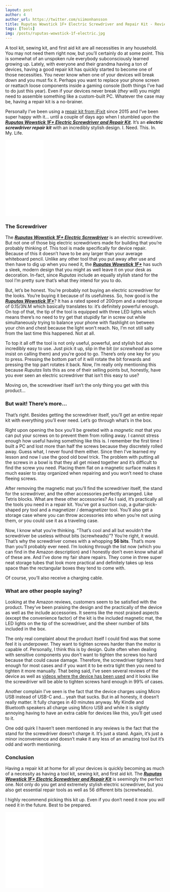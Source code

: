 ```yaml
---
layout: post
author: 4
author_url: https://twitter.com/siimonhansson
title: Ruputas Wowstick 1F+ Electric Screwdriver and Repair Kit - Review
tags: [Tools]
img: /posts/ruputas-wowstick-1f-electric.jpg
---
```


A tool kit, sewing kit, and first aid kit are all necessities in any household. You may not need them right now, but you’ll certainly do at some point. This is somewhat of an unspoken rule everybody subconsciously learned growing up. Lately, with everyone and their grandma having a ton of devices, having a good repair kit has quickly started to become one of those necessities. You never know when one of your devices will break down and you must fix it. Perhaps you want to replace your phone screen or reattach loose components inside a gaming console (both things I’ve had to do just this year). Even if your devices never break (*they will*) you might need to assemble something like a custom-built PC. Whatever the case may be, having a repair kit is a no-brainer.

Personally I’ve been using a [repair kit from iFixit](https://www.amazon.com/iFixit-Pro-Tech-Toolkit-Electronics/dp/B01GF0KV6G/ref=as_li_ss_tl?keywords=Pro%27s+kit&qid=1565873996&s=gateway&sr=8-3&linkCode=ll1&tag=reviewhuntr-20&linkId=8e0008b07dcac72597d418b46d799704&language=en_US) since 2015 and I’ve been super happy with it… until a couple of days ago when I stumbled upon the [***Ruputas Wowstick 1F+ Electric Screwdriver and Repair Kit***](https://www.amazon.com/gp/product/B07DB7ZT5P/ref=as_li_ss_tl?ie=UTF8&psc=1&linkCode=ll1&tag=reviewhuntr-20&linkId=f6de5cd21708a10262731d2024be56e3&language=en_US). It’s an ***electric screwdriver repair kit*** with an incredibly stylish design. I. Need. This. In. My. Life.

<iframe style="width:120px;height:240px;" marginwidth="0" marginheight="0" scrolling="no" frameborder="0" src="//ws-na.amazon-adsystem.com/widgets/q?ServiceVersion=20070822&OneJS=1&Operation=GetAdHtml&MarketPlace=US&source=ss&ref=as_ss_li_til&ad_type=product_link&tracking_id=reviewhuntr-20&language=en_US&marketplace=amazon&region=US&placement=B07DB7ZT5P&asins=B07DB7ZT5P&linkId=1a3c23ca2d53dcc8a133f06297d1e605&show_border=true&link_opens_in_new_window=true"></iframe>

### The Screwdriver

The [***Ruputas Wowstick 1F+ Electric Screwdriver***](https://www.amazon.com/gp/product/B07DB7ZT5P/ref=as_li_ss_tl?ie=UTF8&psc=1&linkCode=ll1&tag=reviewhuntr-20&linkId=f6de5cd21708a10262731d2024be56e3&language=en_US) is an electric screwdriver. But not one of those big electric screwdrivers made for building that you’re probably thinking of. This tool is made specifically for device repair. Because of this it doesn’t have to be any larger than your average whiteboard pencil. Unlike any other tool that you put away after use and then have to dig up when you need it, the [***Ruputas Wowstick 1F+***](https://www.amazon.com/gp/product/B07DB7ZT5P/ref=as_li_ss_tl?ie=UTF8&psc=1&linkCode=ll1&tag=reviewhuntr-20&linkId=f6de5cd21708a10262731d2024be56e3&language=en_US) has such a sleek, modern design that you might as well leave it on your desk as decoration. In-fact, since *Ruputas* include an equally stylish stand for the tool I’m pretty sure that’s what they intend for you to do.

But, let’s be honest. You’re probably not buying an electric screwdriver for the looks. You’re buying it because of its usefulness. So, how good is the [***Ruputas Wowstick 1F+***](https://www.amazon.com/gp/product/B07DB7ZT5P/ref=as_li_ss_tl?ie=UTF8&psc=1&linkCode=ll1&tag=reviewhuntr-20&linkId=f6de5cd21708a10262731d2024be56e3&language=en_US)? It has a rated speed of 200rpm and a rated torque of 0.15/3N.M which basically translates to: it’s definitely powerful enough. On top of that, the tip of the tool is equipped with three LED lights which means there’s no need to try get that stupidly far in screw out while simultaneously trying to balance your phone with flashlight on between your chin and chest because the light won’t reach. No, I’m not still salty from the last time this happened. Not at all.

To top it all off the tool is not only useful, powerful, and stylish but also incredibly easy to use. Just pick it up, slip in the bit (or *screwhead* as some insist on calling them) and you’re good to go. There’s only one key for you to press. Pressing the bottom part of it will rotate the bit forwards and pressing the top part rotates it back. Now, I’m really only mentioning this because *Ruputas* lists this as one of their selling points but, honestly, have you ever seen an electric screwdriver that isn’t this easy to use?

Moving on, the screwdriver itself isn’t the only thing you get with this product…

### But wait! There’s more…

That’s right. Besides getting the screwdriver itself, you’ll get an entire repair kit with everything you’ll ever need. Let’s go through what’s in the box.

Right upon opening the box you’ll be greeted with a *magnetic mat* that you can put your screws on to prevent them from rolling away. I cannot stress enough how useful having something like this is. I remember the first time I built a PC and lost more than half the screws because they discretely rolled away. Guess what, I never found them either. Since then I’ve learned my lesson and now I use the good old bowl trick. The problem with putting all the screws in a bowl is that they all get mixed together and it’s difficult to find the screw you need. Placing them flat on a magnetic surface makes it much easier to stay organized when repairing and you won’t need to chase fleeing screws.

After removing the magnetic mat you’ll find the screwdriver itself, the stand for the screwdriver, and the other accessories perfectly arranged. Like Tetris blocks. What are these other accessories? As I said, it’s practically all the tools you need in a repair kit. You’ve got a suction cup, a guitar-pick-shaped pry tool and a magnetizer / demagnetizer tool. You’ll also get a storage case where you can throw accessories into when you’re not using them, or you could use it as a traveling case.

Now, I know what you’re thinking. “That’s cool and all but wouldn’t the screwdriver be useless without bits (screwheads)”? You’re right, it would. That’s why the screwdriver comes with a whopping **56 bits**. That’s more than you’ll probably ever need. I’m looking through the list now (which you can find in the Amazon description) and I honestly don’t even know what all of these are. And I’ve done my fair share repairs. They come in three super neat storage tubes that look more practical and definitely takes up less space than the rectangular boxes they tend to come with.

Of course, you’ll also receive a charging cable.

### What are other people saying?

Looking at the Amazon reviews, customers seem to be satisfied with the product. They’ve been praising the design and the practically of the device as well as the include accessories. It seems like the most praised aspects (except the convenience factor) of the kit is the included magnetic mat, the LED lights on the tip of the screwdriver, and the sheer number of bits included in the box.

The only real complaint about the product itself I could find was that some feel it is underpower. They want to tighten screws harder than the motor is capable of. Personally, I think this is by design. Quite often when dealing with sensitive components you don’t want to tighten the screws too hard because that could cause damage. Therefore, the screwdriver tightens hard enough for most cases and if you want it to be extra tight then you need to tighten it more manually. That being said, I’ve seen several reviews of the device as well as [videos where the device has been used](https://www.youtube.com/watch?v=FSBFCx59fF8) and it looks like the screwdriver will be able to tighten screws hard enough in 99% of cases.

Another complain I’ve seen is the fact that the device charges using Micro USB instead of USB-C and… yeah that sucks. But in all honesty, it doesn’t really matter. It fully charges in 40 minutes anyway. My Kindle and Bluetooth speakers all charge using Micro USB and while it is slightly annoying having to have an extra cable for devices like this, you’ll get used to it.

One odd quirk I haven’t seen mentioned in any reviews is the fact that the stand for the screwdriver doesn’t charge it. It’s just a stand. Again, it’s just a minor inconvenience and doesn’t make it any less of an amazing tool but it’s odd and worth mentioning.

### Conclusion

Having a repair kit at home for all your devices is quickly becoming as much of a necessity as having a tool kit, sewing kit, and first aid kit. The [***Ruputas Wowstick 1F+ Electric Screwdriver and Repair Kit***](https://www.amazon.com/gp/product/B07DB7ZT5P/ref=as_li_ss_tl?ie=UTF8&psc=1&linkCode=ll1&tag=reviewhuntr-20&linkId=f6de5cd21708a10262731d2024be56e3&language=en_US) is seemingly the perfect one. Not only do you get and extremely stylish electric screwdriver, but you also get essential repair tools as well as 56 different bits (screwheads).

I highly recommend picking this kit up. Even if you don’t need it now you *will* need it in the future. Best to be prepared.

<iframe style="width:120px;height:240px;" marginwidth="0" marginheight="0" scrolling="no" frameborder="0" src="//ws-na.amazon-adsystem.com/widgets/q?ServiceVersion=20070822&OneJS=1&Operation=GetAdHtml&MarketPlace=US&source=ss&ref=as_ss_li_til&ad_type=product_link&tracking_id=reviewhuntr-20&language=en_US&marketplace=amazon&region=US&placement=B07DB7ZT5P&asins=B07DB7ZT5P&linkId=1a3c23ca2d53dcc8a133f06297d1e605&show_border=true&link_opens_in_new_window=true"></iframe>
